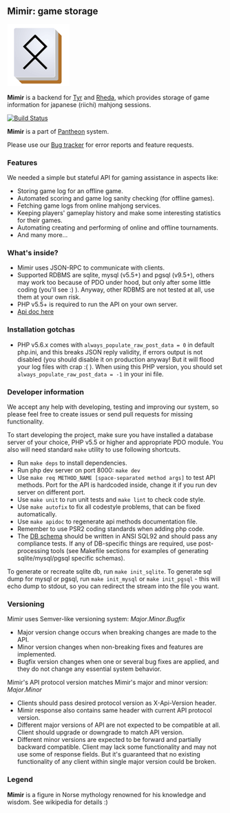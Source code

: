 ## Mimir: game storage

![Mimir](www/mimirhires.png?raw=true "Mimir")

**Mimir** is a backend for [Tyr]() and [Rheda](), which provides storage of game information for japanese (riichi) mahjong sessions. 

[![Build Status](https://travis-ci.org/MahjongPantheon/Mimir.svg?branch=master)](https://travis-ci.org/MahjongPantheon/Mimir)

**Mimir** is a part of [Pantheon](https://github.com/MahjongPantheon) system.

Please use our [Bug tracker](https://pantheon.myjetbrains.com/youtrack/issues/MIMIR) for error reports and feature requests.

### Features

We needed a simple but stateful API for gaming assistance in aspects like:
- Storing game log for an offline game.
- Automated scoring and game log sanity checking (for offline games).
- Fetching game logs from online mahjong services.
- Keeping players' gameplay history and make some interesting statistics for their games.
- Automating creating and performing of online and offline tournaments.
- And many more...

### What's inside?

- Mimir uses JSON-RPC to communicate with clients.
- Supported RDBMS are sqlite, mysql (v5.5+) and pgsql (v9.5+), others may work too because of PDO under hood, but only after some little coding (you'll see :) ). Anyway, other RDBMS are not tested at all, use them at your own risk.
- PHP v5.5+ is required to run the API on your own server.
- [Api doc here](APIDOC.md)

### Installation gotchas

- PHP v5.6.x comes with `always_populate_raw_post_data = 0` in default php.ini, and this breaks JSON reply validity, if errors output is not disabled (you should disable it on production anyway! But it will flood your log files with crap :( ). When using this PHP version, you should set `always_populate_raw_post_data = -1` in your ini file.

### Developer information

We accept any help with developing, testing and improving our system, so please feel free to create issues or send pull requests for missing functionality.

To start developing the project, make sure you have installed a database server of your choice, PHP v5.5 or higher and appropriate PDO module.
You also will need standard `make` utility to use following shortcuts.
- Run `make deps` to install dependencies.
- Run php dev server on port 8000: `make dev`
- Use `make req METHOD_NAME [space-separated method args]` to test API methods. Port for the API is hardcoded inside, change it if you run dev server on different port.
- Use `make unit` to run unit tests and `make lint` to check code style.
- Use `make autofix` to fix all codestyle problems, that can be fixed automatically.
- Use `make apidoc` to regenerate api methods documentation file.
- Remember to use PSR2 coding standards when adding php code.
- The [DB schema](src/fixtures/init/ansi.sql) should be written in ANSI SQL92 and should pass any compliance tests. If any of DB-specific things are required, use post-processing tools (see Makefile sections for examples of generating sqlite/mysql/pgsql specific schemas).

To generate or recreate sqlite db, run `make init_sqlite`.
To generate sql dump for mysql or pgsql, run `make init_mysql` or `make init_pgsql` - this will echo dump to stdout, so you can redirect the stream into the file you want.

### Versioning

Mimir uses Semver-like versioning system: *Major*.*Minor*.*Bugfix*
- Major version change occurs when breaking changes are made to the API. 
- Minor version changes when non-breaking fixes and features are implemented.  
- Bugfix version changes when one or several bug fixes are applied, and they do not change any essential system behavior.

Mimir's API protocol version matches Mimir's major and minor version: *Major*.*Minor*
- Clients should pass desired protocol version as X-Api-Version header.
- Mimir response also contains same header with current API protocol version.
- Different major versions of API are not expected to be compatible at all. Client should upgrade or downgrade to match API version.
- Different minor versions are expected to be forward and partially backward compatible. Client may lack some functionality and may not use some of response fields. But it's guaranteed that no existing functionality of any client within single major version could be broken.

### Legend

**Mimir** is a figure in Norse mythology renowned for his knowledge and wisdom. See wikipedia for details :)


